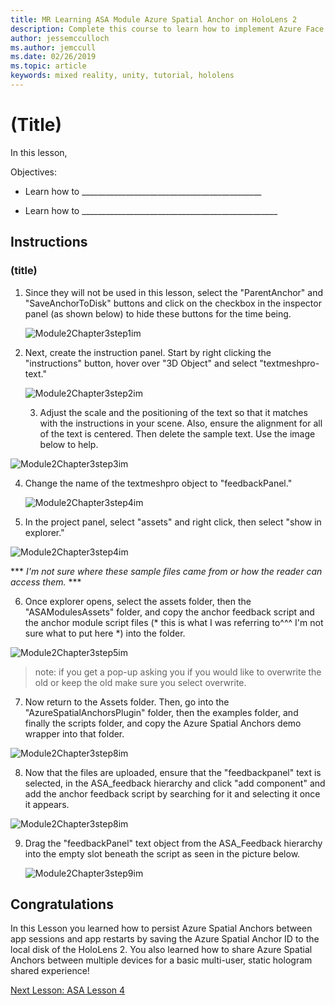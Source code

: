 ```yaml
---
title: MR Learning ASA Module Azure Spatial Anchor on HoloLens 2
description: Complete this course to learn how to implement Azure Face Recognition within a mixed reality application.
author: jessemcculloch
ms.author: jemccull
ms.date: 02/26/2019
ms.topic: article
keywords: mixed reality, unity, tutorial, hololens
---
```


# (Title)

In this lesson, 

Objectives:

* Learn how to _____________________________________________

* Learn how to _________________________________________________

  

## Instructions

### (title)

1. Since they will not be used in this lesson, select the "ParentAnchor" and "SaveAnchorToDisk" buttons and click on the checkbox in the inspector panel (as shown below) to hide these buttons for the time being.

   ![Module2Chapter3step1im](images/Module2chapter3step1im.png)

2. Next, create the instruction panel. Start by right clicking the "instructions" button, hover over "3D Object" and select "textmeshpro-text."

   

   ![Module2Chapter3step2im](images/Module2chapter3step2im.png)

   3. Adjust the scale and the positioning of the text so that it matches with the instructions in your scene. Also, ensure the alignment for all of the text is centered. Then delete the sample text. Use the image below to help. 
   
![Module2Chapter3step3im](images/Module2chapter3step3im.png)
   
4. Change the name of the textmeshpro object to "feedbackPanel."
   
   ![Module2Chapter3step4im](images/Module2chapter3step4im.PNG)
   
5. In the project panel, select "assets" and right click, then select "show in explorer."
   
![Module2Chapter3step4im](images/Module2chapter3step5im.png)
   
*** *I'm not sure where these sample files came from or how the reader can access them.* ***
   
6. Once explorer opens, select the assets folder, then the "ASAModulesAssets" folder, and copy the anchor feedback script and the anchor module script files (* this is what I was referring to^^^ I'm not sure what to put here *) into the folder. 
   
![Module2Chapter3step5im](images/Module2chapter3step6im.png)
   
> note: if you get a pop-up asking you if you would like to overwrite the old or keep the old make sure you select overwrite.
   
7. Now return to the Assets folder. Then, go into the "AzureSpatialAnchorsPlugin" folder, then the examples folder, and finally the scripts folder, and copy the Azure Spatial Anchors demo wrapper into that folder. 
   
![Module2Chapter3step8im](images/Module2chapter3step7im.png)
   
8. Now that the files are uploaded, ensure that the "feedbackpanel" text is selected, in the ASA_feedback hierarchy and click "add component" and add the anchor feedback script by searching for it and selecting it once it appears. 
   
![Module2Chapter3step8im](images/Module2chapter3step8im.png)
   
9. Drag the "feedbackPanel" text object from the ASA_Feedback hierarchy into the empty slot beneath the script as seen in the picture below. 
   
   ![Module2Chapter3step9im](images/Module2chapter3step9im.png)
   
   

## Congratulations
In this Lesson you learned how to persist Azure Spatial Anchors between app sessions and app restarts by saving the Azure Spatial Anchor ID to the local disk of the HoloLens 2. You also learned how to share Azure Spatial Anchors between multiple devices for a basic multi-user, static hologram shared experience!

[Next Lesson: ASA Lesson 4](mrlearning-base-ch4.md)

